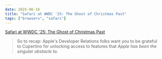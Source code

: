 ```yaml
---
date: 2025-06-16
title: "Safari at WWDC '25: The Ghost of Christmas Past"
tags: ["browsers", "safari"]
---
```


[Safari at WWDC '25: The Ghost of Christmas Past](https://infrequently.org/2025/06/the-ghost-of-christmas-past/)

> So to recap: Apple's Developer Relations folks want you to be grateful to Cupertino for unlocking access to features that *Apple has been the singular obstacle to.*

